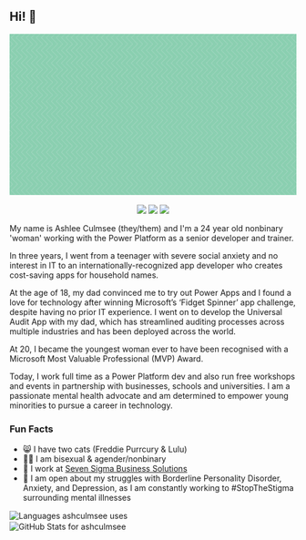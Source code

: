 ## Hi! 👋 

<!-- header -->
<p align="center">
<img src="https://github.com/ashculmsee/ashculmsee/blob/main/images/Ashlee%20Header.gif" alt="Banner that says Ash Culmsee - Power Platform developer, trainer, & speaker alongside a photo of Ash">
</p>

<!-- social links -->
<p align="center">
<a href="https://twitter.com/ashculmsee"><img src="https://img.shields.io/badge/-Twitter-55acee?style=flat-square&logo=twitter&logoColor=white"/></a>
  <a href="https://instagram.com/ashculmsee/"><img src="https://img.shields.io/badge/-Instagram-d3003f?style=flat-square&logo=instagram&logoColor=white"/></a>
<a href="https://linkedin.com/in/ashlee-culmsee"><img src="https://img.shields.io/badge/-LinkedIn-0072b1?style=flat-square&logo=linkedin&logoColor=white"/></a>
</p>

<!-- bio -->
My name is Ashlee Culmsee (they/them) and I'm a 24 year old nonbinary 'woman' working with the Power Platform as a senior developer and trainer.

In three years, I went from a teenager with severe social anxiety and no interest in IT to an internationally-recognized app developer who creates cost-saving apps for household names.

At the age of 18, my dad convinced me to try out Power Apps and I found a love for technology after winning Microsoft’s ‘Fidget Spinner’ app challenge, despite having no prior IT experience. I went on to develop the Universal Audit App with my dad, which has streamlined auditing processes across multiple industries and has been deployed across the world.

At 20, I became the youngest woman ever to have been recognised with a Microsoft Most Valuable Professional (MVP) Award.

Today, I work full time as a Power Platform dev and also run free workshops and events in partnership with businesses, schools and universities. I am a passionate mental health advocate and am determined to empower young minorities to pursue a career in technology.

<!-- facts -->
### Fun Facts
- 😸 I have two cats (Freddie Purrcury & Lulu)
- 🏳️‍🌈 I am bisexual & agender/nonbinary
- 💚 I work at <a href="https://www.linkedin.com/company/sevensigma-business-solutions">Seven Sigma Business Solutions</a>
- 🧠 I am open about my struggles with Borderline Personality Disorder, Anxiety, and Depression, as I am constantly working to #StopTheStigma surrounding mental illnesses

<!--dashboards-->

<p>
<img align="center" src="https://github-readme-stats.vercel.app/api/top-langs/?username=ashculmsee&show_icons=true&theme=radical&layout=compact&hide=html" alt="Languages ashculmsee uses" />
<br>
<img align="center" src="https://github-readme-stats.vercel.app/api?username=ashculmsee&show_icons=true&theme=radical&layout=compact" alt="GitHub Stats for ashculmsee" />
</p>
